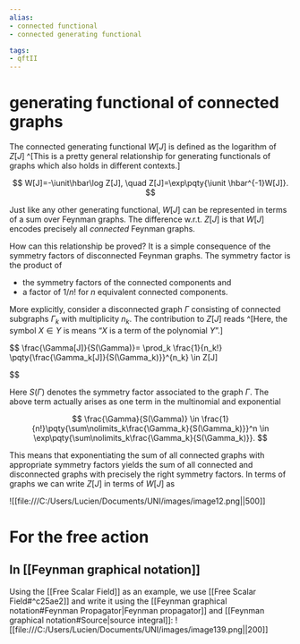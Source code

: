 ```yaml
---
alias:
- connected functional
- connected generating functional

tags:
- qftII
---
```


# generating functional of connected graphs

The connected generating functional $W[J]$
is defined as the logarithm of $Z[J]$
^[This is a pretty general relationship for generating functionals of graphs which also holds in different contexts.]

$$
W[J]=-\iunit\hbar\log Z[J],
\quad
Z[J]=\exp\pqty{\iunit \hbar^{-1}W[J]}.
$$

Just like any other generating functional,
$W[J]$ can be represented in terms
of a sum over Feynman graphs.
The difference w.r.t. $Z[J]$ is that
$W[J]$ encodes precisely all *connected* Feynman graphs.


How can this relationship be proved?
It is a simple consequence of the symmetry
factors of disconnected Feynman graphs.
The symmetry factor is the product of


 - the symmetry factors of the connected components and
 - a factor of $1/n!$ for $n$ equivalent connected components.


More explicitly, consider a disconnected graph $\Gamma$ consisting of connected subgraphs $\Gamma_k$ with
multiplicity $n_k$. The contribution to $Z[J]$ reads
^[Here, the symbol $X\in Y$ is means “$X$ is a term of the polynomial $Y$”.]

$$
\frac{\Gamma[J]}{S(\Gamma)}=
\prod_k \frac{1}{n_k!}
\pqty{\frac{\Gamma_k[J]}{S(\Gamma_k)}}^{n_k}
\in Z[J]

$$

Here $S(\Gamma)$ denotes the symmetry factor associated to the graph $\Gamma$.
The above term actually arises as one term in the multinomial
and exponential

$$
\frac{\Gamma}{S(\Gamma)}
\in
\frac{1}{n!}\pqty{\sum\nolimits_k\frac{\Gamma_k}{S(\Gamma_k)}}^n
\in
\exp\pqty{\sum\nolimits_k\frac{\Gamma_k}{S(\Gamma_k)}}.
$$


This means that exponentiating the sum of all connected graphs with
appropriate symmetry factors
yields the sum of all connected and disconnected graphs with
precisely the right symmetry factors.
In terms of graphs we can write $Z[J]$ in terms of $W[J]$ as
 
![[file:///C:/Users/Lucien/Documents/UNI/images/image12.png||500]]

# For the free action
## In [[Feynman graphical notation]]

Using the [[Free Scalar Field]] as an example, we use [[Free Scalar Field#^c25ae2]] and write it using the [[Feynman graphical notation#Feynman Propagator|Feynman propagator]] and [[Feynman graphical notation#Source|source integral]]: 
![[file:///C:/Users/Lucien/Documents/UNI/images/image139.png||200]]